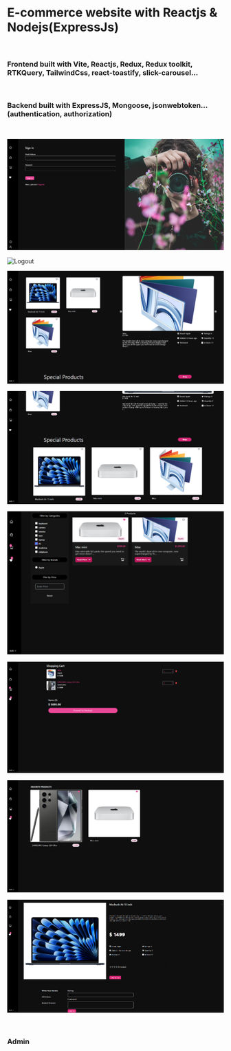<h1>E-commerce website with Reactjs & Nodejs(ExpressJs)</h1>
<br/>
<h3>Frontend built with Vite, Reactjs, Redux, Redux toolkit, RTKQuery, TailwindCss, react-toastify, slick-carousel...</h3>
<br/>
<h3>Backend built with ExpressJS, Mongoose, jsonwebtoken... (authentication, authorization)</h3>
<br />

![Login](https://github.com/anhlt1/anhStore/blob/master/uploads/signin.png)

![Logout](https://github.com/anhlt1/anhStore/blob/master/uploads/signout.png)

![Home](https://github.com/anhlt1/anhStore/blob/master/uploads/home1.png)

![Home](https://github.com/anhlt1/anhStore/blob/master/uploads/home2.png)

![Shop](https://github.com/anhlt1/anhStore/blob/master/uploads/shop.png)

![Cart](https://github.com/anhlt1/anhStore/blob/master/uploads/cart.png)

![Favorites](https://github.com/anhlt1/anhStore/blob/master/uploads/favorite.png)

![Product Details](https://github.com/anhlt1/anhStore/blob/master/uploads/product_details.png)

<br />
<h3>Admin</h3>
<br />

![]()

![]()

![]()

![]()
